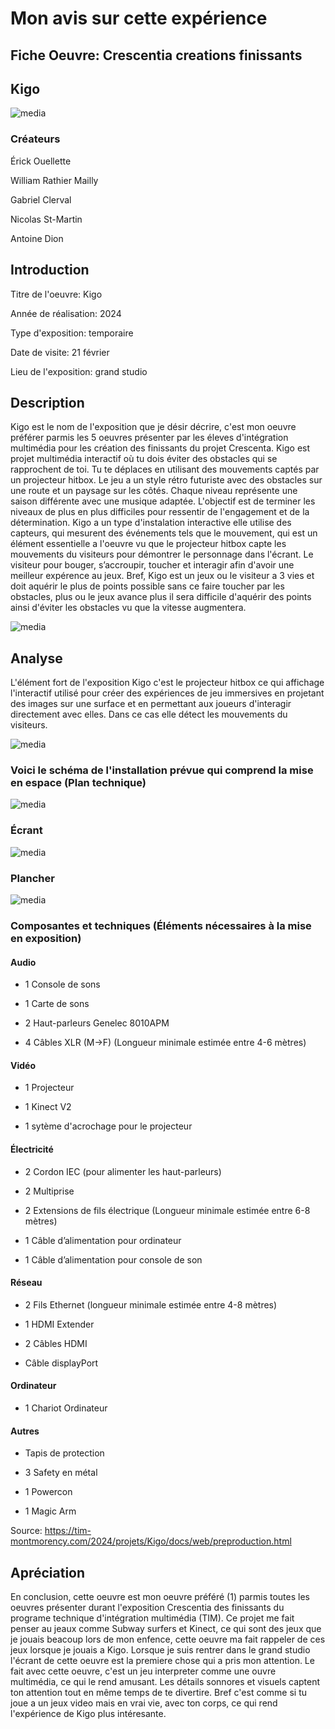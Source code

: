 # Mon avis sur cette expérience

## Fiche Oeuvre: Crescentia creations finissants 

## Kigo
![media](media/affiche_Kigo.jpg)
### Créateurs

Érick Ouellette

William Rathier Mailly

Gabriel Clerval

Nicolas St-Martin

Antoine Dion

## Introduction
Titre de l'oeuvre: Kigo

Année de réalisation: 2024

Type d'exposition: temporaire

Date de visite: 21 février

Lieu de l'exposition: grand studio

## Description 
Kigo est le nom de l'exposition que je désir décrire, c'est mon oeuvre préférer parmis les 5 oeuvres présenter par les éleves d'intégration multimédia pour les création des finissants du projet Crescenta. Kigo est projet multimédia interactif où tu dois éviter des obstacles qui se rapprochent de toi. Tu te déplaces en utilisant des mouvements captés par un projecteur hitbox. Le jeu a un style rétro futuriste avec des obstacles sur une route et un paysage sur les côtés. Chaque niveau représente une saison différente avec une musique adaptée. L'objectif est de terminer les niveaux de plus en plus difficiles pour ressentir de l'engagement et de la détermination. Kigo a un type d'instalation interactive elle utilise des capteurs, qui mesurent des événements tels que le mouvement, qui est un élément essentielle a l'oeuvre vu que le projecteur hitbox capte les mouvements du visiteurs pour démontrer le personnage dans l'écrant. Le visiteur pour bouger, s’accroupir, toucher et interagir afin d'avoir une meilleur expérence au jeux. Bref, Kigo est un jeux ou le visiteur a 3 vies et doit aquérir le plus de points possible sans ce faire toucher par les obstacles, plus ou le jeux avance plus il sera difficile d'aquérir des points ainsi d'éviter les obstacles vu que la vitesse augmentera. 

![media](media/kigo_complet.jpg)

## Analyse 
L'élément fort de l'exposition Kigo c'est le projecteur hitbox ce qui affichage l'interactif utilisé pour créer des expériences de jeu immersives en projetant des images sur une surface et en permettant aux joueurs d'interagir directement avec elles. Dans ce cas elle détect les mouvements du visiteurs. 

![media](media/projecteur_hitbox.jpg)

### Voici le schéma de l'installation prévue qui comprend la mise en espace (Plan technique)
![media](media/plantation_technique.png)

### Écrant
![media](media/Kigo_ecrant.jpg)

### Plancher
![media](media/espacement_Kigo.jpg)

### Composantes et techniques (Éléments nécessaires à la mise en exposition)

#### Audio

- 1 Console de sons

- 1 Carte de sons

- 2 Haut-parleurs Genelec 8010APM

- 4 Câbles XLR (M->F) (Longueur minimale estimée entre 4-6 mètres)

#### Vidéo

- 1 Projecteur

- 1 Kinect V2

- 1 sytème d'acrochage pour le projecteur

#### Électricité

- 2 Cordon IEC (pour alimenter les haut-parleurs)

- 2 Multiprise

- 2 Extensions de fils électrique (Longueur minimale estimée entre 6-8 mètres)

- 1 Câble d’alimentation pour ordinateur

- 1 Câble d’alimentation pour console de son

#### Réseau

- 2 Fils Ethernet (longueur minimale estimée entre 4-8 mètres)

- 1 HDMI Extender

- 2 Câbles HDMI

- Câble displayPort

#### Ordinateur

- 1 Chariot Ordinateur

#### Autres

- Tapis de protection

- 3 Safety en métal

- 1 Powercon

- 1 Magic Arm

Source: https://tim-montmorency.com/2024/projets/Kigo/docs/web/preproduction.html

## Apréciation
En conclusion, cette oeuvre est mon oeuvre préféré (1) parmis toutes les oeuvres présenter durant l'exposition Crescentia des finissants du programe technique d'intégration multimédia (TIM). Ce projet me fait penser au jeaux comme Subway surfers et Kinect, ce qui sont des jeux que je jouais beacoup lors de mon enfence, cette oeuvre ma fait rappeler de ces jeux lorsque je jouais a Kigo. Lorsque je suis rentrer dans le grand studio l'écrant de cette oeuvre est la premiere chose qui a pris mon attention. Le fait avec cette oeuvre, c'est un jeu interpreter comme une ouvre multimédia, ce qui le rend amusant. Les détails sonnores et visuels captent ton attention tout en même temps de te divertire. Bref c'est comme si tu joue a un jeux video mais en vrai vie, avec ton corps, ce qui rend l'expérience de Kigo plus intéresante.



